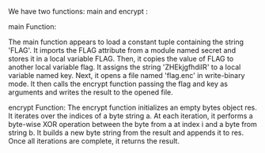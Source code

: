 We have two functions: main and encrypt :

main Function:

The main function appears to load a constant tuple containing the string 'FLAG'. It imports the FLAG attribute from a module named secret and stores it in a local variable FLAG.
Then, it copies the value of FLAG to another local variable flag. It assigns the string 'ZHEkjgfhdiIR' to a local variable named key.
Next, it opens a file named 'flag.enc' in write-binary mode. It then calls the encrypt function passing the flag and key as arguments and writes the result to the opened file.

encrypt Function:
The encrypt function initializes an empty bytes object res.
It iterates over the indices of a byte string a.
At each iteration, it performs a byte-wise XOR operation between the byte from a at index i and a byte from string b.
It builds a new byte string from the result and appends it to res.
Once all iterations are complete, it returns the result.



